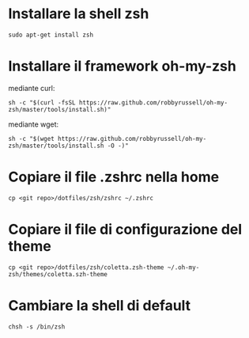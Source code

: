 # Installare la shell zsh

	sudo apt-get install zsh

# Installare il framework oh-my-zsh

mediante curl:

	sh -c "$(curl -fsSL https://raw.github.com/robbyrussell/oh-my-zsh/master/tools/install.sh)"

mediante wget:

	sh -c "$(wget https://raw.github.com/robbyrussell/oh-my-zsh/master/tools/install.sh -O -)"

# Copiare il file .zshrc nella home

	cp <git repo>/dotfiles/zsh/zshrc ~/.zshrc

# Copiare il file di configurazione del theme

	cp <git repo>/dotfiles/zsh/coletta.zsh-theme ~/.oh-my-zsh/themes/coletta.szh-theme

# Cambiare la shell di default 

	chsh -s /bin/zsh
